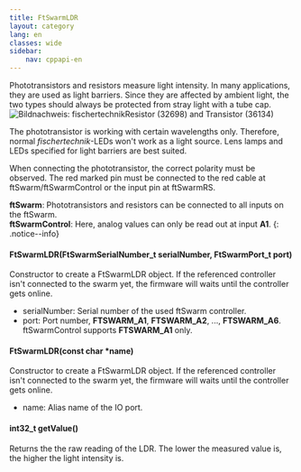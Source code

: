 ```yaml
---
title: FtSwarmLDR
layout: category
lang: en
classes: wide
sidebar:
    nav: cppapi-en
---
```

<div class="apicontainer">
    <div class="apileft">
        Phototransistors and resistors measure light intensity. In many applications, they are used as light barriers. Since they are affected by ambient light, the two types should always be protected from stray light with a tube cap.
    </div>
    <div class="apiright apiimg"><img title="Bildnachweis: fischertechnik" src="/assets/img/analog/ldr-api.png">Resistor (32698) and Transistor (36134)</div>
</div>

The phototransistor is working with certain wavelengths only. Therefore, normal *fischertechnik*-LEDs won't work as a light source. Lens lamps and LEDs specified for light barriers are best suited.

When connecting the phototransistor, the correct polarity must be observed. The red marked pin must be connected to the red cable at ftSwarm/ftSwarmControl or the input pin at ftSwarmRS.

**ftSwarm**: Phototransistors and resistors can be connected to all inputs on the ftSwarm.<br>
**ftSwarmControl**: Here, analog values can only be read out at input **A1**.
{: .notice--info}

#### FtSwarmLDR(FtSwarmSerialNumber_t serialNumber, FtSwarmPort_t port)

Constructor to create a FtSwarmLDR object. If the referenced controller isn't connected to the swarm yet, the firmware will waits until the controller gets online.

- serialNumber: Serial number of the used ftSwarm controller.
- port: Port number, **FTSWARM_A1**, **FTSWARM_A2**, ..., **FTSWARM_A6**. ftSwarmControl supports **FTSWARM_A1** only.

#### FtSwarmLDR(const char *name)

Constructor to create a FtSwarmLDR object. If the referenced controller isn't connected to the swarm yet, the firmware will waits until the controller gets online.

- name: Alias name of the IO port.

#### int32_t getValue()

Returns the the raw reading of the LDR. The lower the measured value is, the higher the light intensity is.